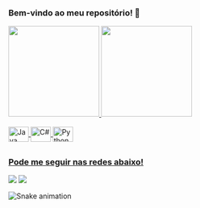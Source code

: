 ### Bem-vindo ao meu repositório! 👋
<div>
  <a href="https://github.com/M4th3us-Br1t0">
  <img height="180em" src="https://github-readme-stats.vercel.app/api?username=M4th3us-Br1t0&show_icons=true&theme=highcontrast&include_all_commits=true&count_private=true"/>
  <img height="180em" src="https://github-readme-stats.vercel.app/api/top-langs/?username=M4th3us-Br1t0&layout=compact&langs_count=7&theme=highcontrast"/>
</div>
<div style="display: inline_block"><br>
  <img align="center" alt="Java" height="30" width="40" src="https://cdn.jsdelivr.net/gh/devicons/devicon/icons/java/java-original.svg">
  <img align="center" alt="C#" height="30" width="40" src="https://cdn.jsdelivr.net/gh/devicons/devicon/icons/csharp/csharp-original.svg">
  <img align="center" alt="Python" height="30" width="40" src="https://cdn.jsdelivr.net/gh/devicons/devicon/icons/python/python-original.svg">
</div>
  
  ##
 
  
  ### Pode me seguir nas redes abaixo!
 
<div> 
  <a href = "mailto:matbrit1@gmail.com"><img src="https://img.shields.io/badge/-Gmail-%23333?style=for-the-badge&logo=gmail&logoColor=white" target="_blank"></a>
  <a href="https://www.linkedin.com/in/matheus-brito06/" target="_blank"><img src="https://img.shields.io/badge/-LinkedIn-%230077B5?style=for-the-badge&logo=linkedin&logoColor=white" target="_blank"></a>
 
  ![Snake animation](https://github.com/M4th3us-Br1t0/M4th3us-Br1t0/blob/output/github-contribution-grid-snake.svg)


</div>

